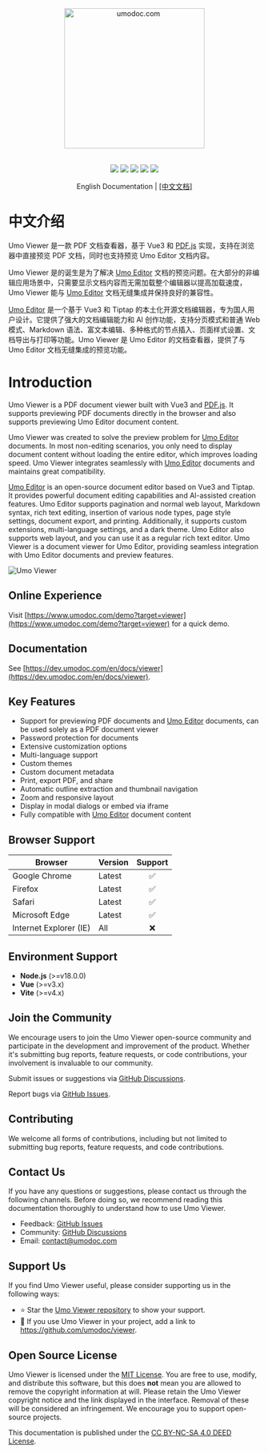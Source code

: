 <p style="text-align: center; margin: 2rem 0;">
<a href="https://www.umodoc.com" target="_blank"><img src="https://unpkg.com/@umoteam/editor-external@latest/static/logo.svg" alt="umodoc.com" width="280" /></a>
</p>

<p style="text-align: center;">
<a href="https://github.com/umodoc/viewer/blob/main/LICENSE" target="_blank"><img src="https://img.shields.io/npm/l/@umoteam/viewer" /></a>
<a href="https://www.npmjs.com/package/@umoteam/viewer" target="_blank"><img src="https://img.shields.io/npm/v/@umoteam/viewer" /></a>
<a href="https://www.npmjs.com/package/@umoteam/viewer" target="_blank"><img src="https://img.shields.io/npm/d18m/@umoteam/viewer" /></a>
<a href="https://www.npmjs.com/package/@umoteam/viewer" target="_blank"><img src="https://img.shields.io/npm/unpacked-size/%40umoteam%2Fviewer" /></a>
<a href="https://github.com/umodoc/viewer/commits" target="_blank"><img src="https://img.shields.io/github/commit-activity/m/umodoc/viewer" /></a>
</p>
<p style="text-align: center;">English Documentation | <a href="https://dev.umodoc.com/cn/docs/viewer">[中文文档]</a></p>

# 中文介绍

Umo Viewer 是一款 PDF 文档查看器，基于 Vue3 和 [PDF.js](https://github.com/mozilla/pdf.js) 实现，支持在浏览器中直接预览 PDF 文档，同时也支持预览 Umo Editor 文档内容。

Umo Viewer 是的诞生是为了解决 [Umo Editor](https://github.com/umodoc/editor) 文档的预览问题。在大部分的非编辑应用场景中，只需要显示文档内容而无需加载整个编辑器以提高加载速度，Umo Viewer 能与 [Umo Editor](https://github.com/umodoc/editor) 文档无缝集成并保持良好的兼容性。

[Umo Editor](https://github.com/umodoc/editor) 是一个基于 Vue3 和 Tiptap 的本土化开源文档编辑器，专为国人用户设计。它提供了强大的文档编辑能力和 AI 创作功能，支持分页模式和普通 Web 模式、Markdown 语法、富文本编辑、多种格式的节点插入、页面样式设置、文档导出与打印等功能。Umo Viewer 是 Umo Editor 的文档查看器，提供了与 Umo Editor 文档无缝集成的预览功能。

# Introduction

Umo Viewer is a PDF document viewer built with Vue3 and [PDF.js](https://github.com/mozilla/pdf.js). It supports previewing PDF documents directly in the browser and also supports previewing Umo Editor document content.

Umo Viewer was created to solve the preview problem for [Umo Editor](https://github.com/umodoc/viewer) documents. In most non-editing scenarios, you only need to display document content without loading the entire editor, which improves loading speed. Umo Viewer integrates seamlessly with [Umo Editor](https://github.com/umodoc/viewer) documents and maintains great compatibility.

[Umo Editor](https://github.com/umodoc/viewer) is an open-source document editor based on Vue3 and Tiptap. It provides powerful document editing capabilities and AI-assisted creation features. Umo Editor supports pagination and normal web layout, Markdown syntax, rich text editing, insertion of various node types, page style settings, document export, and printing. Additionally, it supports custom extensions, multi-language settings, and a dark theme. Umo Editor also supports web layout, and you can use it as a regular rich text editor. Umo Viewer is a document viewer for Umo Editor, providing seamless integration with Umo Editor documents and preview features.

![Umo Viewer](https://s2.umodoc.com/images/umo-viewer-en@2x.png)

## Online Experience

Visit [https://www.umodoc.com/demo?target=viewer](https://www.umodoc.com/demo?target=viewer) for a quick demo.

## Documentation

See [https://dev.umodoc.com/en/docs/viewer](https://dev.umodoc.com/en/docs/viewer).

## Key Features

- Support for previewing PDF documents and [Umo Editor](https://github.com/umodoc/editor) documents, can be used solely as a PDF document viewer
- Password protection for documents
- Extensive customization options
- Multi-language support
- Custom themes
- Custom document metadata
- Print, export PDF, and share
- Automatic outline extraction and thumbnail navigation
- Zoom and responsive layout
- Display in modal dialogs or embed via iframe
- Fully compatible with [Umo Editor](https://github.com/umodoc/editor) document content

## Browser Support

| Browser                | Version | Support |
| ---------------------- | ------- | :-----: |
| Google Chrome          | Latest  |   ✅    |
| Firefox                | Latest  |   ✅    |
| Safari                 | Latest  |   ✅    |
| Microsoft Edge         | Latest  |   ✅    |
| Internet Explorer (IE) | All     |   ❌    |

## Environment Support

- **Node.js** (>=v18.0.0)
- **Vue** (>=v3.x)
- **Vite** (>=v4.x)

## Join the Community

We encourage users to join the Umo Viewer open-source community and participate in the development and improvement of the product. Whether it's submitting bug reports, feature requests, or code contributions, your involvement is invaluable to our community.

Submit issues or suggestions via [GitHub Discussions](https://github.com/umodoc/viewer/discussions).

Report bugs via [GitHub Issues](https://github.com/umodoc/viewer/issues).

## Contributing

We welcome all forms of contributions, including but not limited to submitting bug reports, feature requests, and code contributions.

## Contact Us

If you have any questions or suggestions, please contact us through the following channels. Before doing so, we recommend reading this documentation thoroughly to understand how to use Umo Viewer.

- Feedback: [GitHub Issues](https://github.com/umodoc/viewer/issues)
- Community: [GitHub Discussions](https://github.com/umodoc/viewer/discussions)
- Email: [contact@umodoc.com](mailto:contact@umodoc.com)

## Support Us

If you find Umo Viewer useful, please consider supporting us in the following ways:

- ⭐ Star the [Umo Viewer repository](https://github.com/umodoc/viewer) to show your support.
- 🔗 If you use Umo Viewer in your project, add a link to https://github.com/umodoc/viewer.

## Open Source License

Umo Viewer is licensed under the [MIT License](https://github.com/umodoc/viewer/raw/main/LICENSE). You are free to use, modify, and distribute this software, but this does **not** mean you are allowed to remove the copyright information at will. Please retain the Umo Viewer copyright notice and the link displayed in the interface. Removal of these will be considered an infringement. We encourage you to support open-source projects.

This documentation is published under the [CC BY-NC-SA 4.0 DEED License](https://creativecommons.org/licenses/by-nc-sa/4.0/deed.en).
